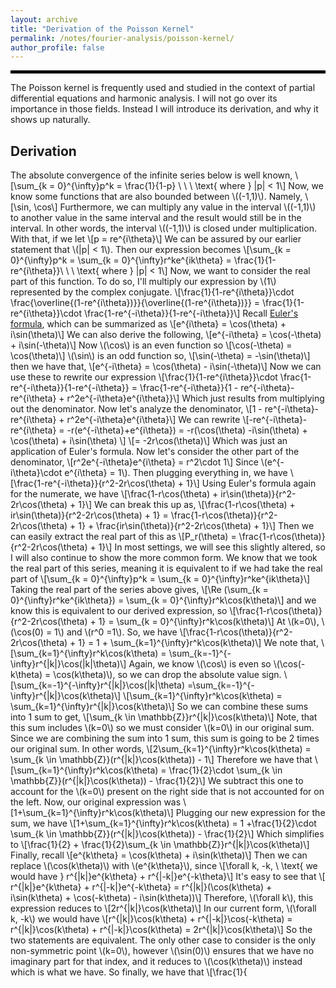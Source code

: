 ```yaml
---
layout: archive
title: "Derivation of the Poisson Kernel"
permalink: /notes/fourier-analysis/poisson-kernel/
author_profile: false
--- 
```

<hr style="border: 2px solid black;">
The Poisson kernel is frequently used and studied in the context of partial differential equations and harmonic analysis. I will not go over its importance in those fields. Instead I will introduce its derivation, and why it shows up naturally.

## Derivation
The absolute convergence of the infinite series below is well known,
\\[\sum_{k = 0}^{\infty}p^k = \frac{1}{1-p} \ \ \ \text{ where } |p| < 1\\]
Now, we know some functions that are also bounded between \\((-1,1)\\). Namely, \\[\sin, \cos\\] Furthermore, we can multiply any value in the interval \\((-1,1)\\) to another value in the same interval and the result would still be in the interval. In other words, the interval \\((-1,1)\\) is closed under multiplication. With that, if we let 
\\[p = re^{i\theta}\\]
We can be assured by our earlier statement that \\(|p| < 1\\). Then our expression becomes
\\[\sum_{k = 0}^{\infty}p^k = \sum_{k = 0}^{\infty}r^ke^{ik\theta} = \frac{1}{1-re^{i\theta}}\ \ \ \text{ where } |p| < 1\\]
Now, we want to consider the real part of this function. To do so, I'll multiply our expression by \\(1\\) represented by the complex conjugate. 
\\[\frac{1}{1-re^{i\theta}}\cdot \frac{\overline{(1-re^{i\theta})}}{\overline{(1-re^{i\theta})}} = \frac{1}{1-re^{i\theta}}\cdot \frac{1-re^{-i\theta}}{1-re^{-i\theta}}\\]
Recall [Euler's formula](https://en.wikipedia.org/wiki/Euler%27s_formula), which can be summarized as
\\[e^{i\theta} = \cos(\theta) + i\sin(\theta)\\]
We can also derive the following,
\\[e^{-i\theta} = \cos(-\theta) + i\sin(-\theta)\\]
Now \\(\cos\\) is an even function so \\[\cos(-\theta) = \cos(\theta)\\]
\\(\sin\\) is an odd function so,
\\[\sin(-\theta) = -\sin(\theta)\\]
then we have that,
\\[e^{-i\theta} = \cos(\theta) - i\sin(-\theta)\\]
Now we can use these to rewrite our expression
\\[\frac{1}{1-re^{i\theta}}\cdot \frac{1-re^{-i\theta}}{1-re^{-i\theta}} = \frac{1-re^{-i\theta}}{1 - re^{-i\theta}-re^{i\theta} + r^2e^{-i\theta}e^{i\theta}}\\]
Which just results from multiplying out the denominator. Now let's analyze the denominator,
\\[1 - re^{-i\theta}-re^{i\theta} + r^2e^{-i\theta}e^{i\theta}\\]
We can rewrite
\\[-re^{-i\theta}-re^{i\theta} = -r(e^{-i\theta}+e^{i\theta}) = -r(\cos(\theta) -i\sin(\theta) + \cos(\theta) + i\sin(\theta) \\] 
\\[= -2r\cos(\theta)\\]
Which was just an application of Euler's formula. Now let's consider the other part of the denominator,
\\[r^2e^{-i\theta}e^{i\theta} = r^2\cdot 1\\]
Since \\(e^{-i\theta}\cdot e^{i\theta} = 1\\). Then plugging everything in, we have
\\[\frac{1-re^{-i\theta}}{r^2-2r\cos(\theta) + 1}\\]
Using Euler's formula again for the numerate, we have
\\[\frac{1-r\cos(\theta) + ir\sin(\theta)}{r^2-2r\cos(\theta) + 1}\\]
We can break this up as,
\\[\frac{1-r\cos(\theta) + ir\sin(\theta)}{r^2-2r\cos(\theta) + 1} = \frac{1-r\cos(\theta)}{r^2-2r\cos(\theta) + 1} + \frac{ir\sin(\theta)}{r^2-2r\cos(\theta) + 1}\\]
Then we can easily extract the real part of this as
\\[P_r(\theta) = \frac{1-r\cos(\theta)}{r^2-2r\cos(\theta) + 1}\\]
In most settings, we will see this slightly altered, so I will also continue to show the more common form. We know that we took the real part of this series, meaning it is equivalent to if we had take the real part of 
\\[\sum_{k = 0}^{\infty}p^k = \sum_{k = 0}^{\infty}r^ke^{ik\theta}\\]
Taking the real part of the series above gives,
\\[\Re (\sum_{k = 0}^{\infty}r^ke^{ik\theta}) = \sum_{k = 0}^{\infty}r^k\cos(k\theta)\\]
and we know this is equivalent to our derived expression, so
\\[\frac{1-r\cos(\theta)}{r^2-2r\cos(\theta) + 1} = \sum_{k = 0}^{\infty}r^k\cos(k\theta)\\]
At \\(k=0\\), \\(\cos(0) = 1\\) and \\(r^0 =1\\). So, we have
\\[\frac{1-r\cos(\theta)}{r^2-2r\cos(\theta) + 1} = 1 + \sum_{k=1}^{\infty}r^k\cos(k\theta)\\]
We note that,
\\[\sum_{k=1}^{\infty}r^k\cos(k\theta) = \sum_{k=-1}^{-\infty}r^{|k|}\cos(|k|\theta)\\]
Again, we know \\(\cos\\) is even so \\(\cos(-k\theta) = \cos(k\theta)\\), so we can drop the absolute value sign.
\\[\sum_{k=-1}^{-\infty}r^{|k|}\cos(|k|\theta) =\sum_{k=-1}^{-\infty}r^{|k|}\cos(k\theta)\\]
\\[\sum_{k=1}^{\infty}r^k\cos(k\theta) = \sum_{k=1}^{\infty}r^{|k|}\cos(k\theta)\\]
So we can combine these sums into 1 sum to get,
\\[\sum_{k \in \mathbb{Z}}r^{|k|}\cos(k\theta)\\]
Note, that this sum includes \\(k=0\\) so we must consider \\(k=0\\) in our original sum. Since we are combining the sum into 1 sum, this sum is going to be 2 times our original sum. In other words,
\\[2\sum_{k=1}^{\infty}r^k\cos(k\theta) = \sum_{k \in \mathbb{Z}}(r^{|k|}\cos(k\theta)) - 1\\]
Therefore we have that
\\[\sum_{k=1}^{\infty}r^k\cos(k\theta) = \frac{1}{2}\cdot \sum_{k \in \mathbb{Z}}(r^{|k|}\cos(k\theta)) - \frac{1}{2}\\]
We subtract this one to account for the \\(k=0\\) present on the right side that is not accounted for on the left. Now, our original expression was 
\\[1+\sum_{k=1}^{\infty}r^k\cos(k\theta)\\]
Plugging our new expression for the sum, we have
\\[1+\sum_{k=1}^{\infty}r^k\cos(k\theta) = 1 +\frac{1}{2}\cdot \sum_{k \in \mathbb{Z}}(r^{|k|}\cos(k\theta)) - \frac{1}{2}\\]
Which simplifies to 
\\[\frac{1}{2} + \frac{1}{2}\sum_{k \in \mathbb{Z}}r^{|k|}\cos(k\theta)\\]
Finally, recall
\\[e^{k\theta} = \cos(k\theta) + i\sin(k\theta)\\]
Then we can replace \\(\cos(k\theta)\\) with \\(e^{k\theta}\\), since 
\\[\forall k, -k, \ \text{ we would have } r^{|k|}e^{k\theta} + r^{|-k|}e^{-k\theta}\\]
It's easy to see that
\\[ r^{|k|}e^{k\theta} + r^{|-k|}e^{-k\theta} = r^{|k|}(\cos(k\theta) + i\sin(k\theta) + \cos(-k\theta) - i\sin(k\theta))\\]
Therefore, \\(\forall k\\), this expression reduces to 
\\[2r^{|k|}\cos(k\theta)\\]
In our current form, \\(\forall k, -k\\) we would have
\\[r^{|k|}\cos(k\theta) + r^{|-k|}\cos(-k\theta) = r^{|k|}\cos(k\theta) + r^{|-k|}\cos(k\theta) = 2r^{|k|}\cos(k\theta)\\]
So the two statements are equivalent. The only other case to consider is the only non-symmetric point \\(k=0\\), however \\(\sin(0)\\) ensures that we have no imaginary part for that index, and it reduces to \\(\cos(k\theta)\\) instead which is what we have. So finally, we have that
\\[\frac{1}{
